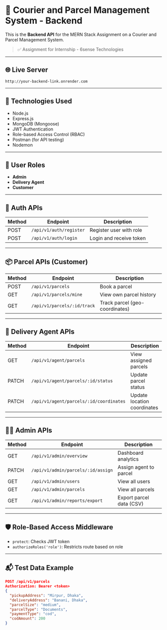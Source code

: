 # 🚚 Courier and Parcel Management System - Backend

This is the **Backend API** for the MERN Stack Assignment on a Courier and Parcel Management System.

> ✅ Assignment for Internship - 6sense Technologies

---

## 🌐 Live Server

`http://your-backend-link.onrender.com`

---

## 📁 Technologies Used

- Node.js
- Express.js
- MongoDB (Mongoose)
- JWT Authentication
- Role-based Access Control (RBAC)
- Postman (for API testing)
- Nodemon

---

## 👥 User Roles

- **Admin**
- **Delivery Agent**
- **Customer**

---

## 🔐 Auth APIs

| Method | Endpoint | Description |
|--------|----------|-------------|
| POST | `/api/v1/auth/register` | Register user with role |
| POST | `/api/v1/auth/login` | Login and receive token |

---

## 📦 Parcel APIs (Customer)

| Method | Endpoint | Description |
|--------|----------|-------------|
| POST | `/api/v1/parcels` | Book a parcel |
| GET | `/api/v1/parcels/mine` | View own parcel history |
| GET | `/api/v1/parcels/:id/track` | Track parcel (geo-coordinates) |

---

## 🚛 Delivery Agent APIs

| Method | Endpoint | Description |
|--------|----------|-------------|
| GET | `/api/v1/agent/parcels` | View assigned parcels |
| PATCH | `/api/v1/agent/parcels/:id/status` | Update parcel status |
| PATCH | `/api/v1/agent/parcels/:id/coordinates` | Update location coordinates |

---

## 🧑‍💼 Admin APIs

| Method | Endpoint | Description |
|--------|----------|-------------|
| GET | `/api/v1/admin/overview` | Dashboard analytics |
| PATCH | `/api/v1/admin/parcels/:id/assign` | Assign agent to parcel |
| GET | `/api/v1/admin/users` | View all users |
| GET | `/api/v1/admin/parcels` | View all parcels |
| GET | `/api/v1/admin/reports/export` | Export parcel data (CSV) |

---

## 🛡️ Role-Based Access Middleware

- `protect`: Checks JWT token
- `authorizeRoles('role')`: Restricts route based on role

---

## 📬 Test Data Example

```json
POST /api/v1/parcels
Authorization: Bearer <token>
{
  "pickupAddress": "Mirpur, Dhaka",
  "deliveryAddress": "Banani, Dhaka",
  "parcelSize": "medium",
  "parcelType": "Documents",
  "paymentType": "cod",
  "codAmount": 200
}
